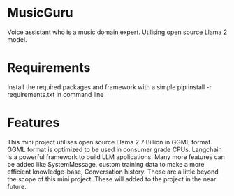 # MusicGuru
Voice assistant who is a music domain expert. Utilising open source Llama 2 model.

# Requirements
Install the required packages and framework with a simple pip install -r requirements.txt in command line

# Features
This mini project utilises open source Llama 2 7 Billion in GGML format. GGML format is optimized to be used in consumer grade CPUs. Langchain is a powerful framework to build LLM applications. Many more features can be added like SystemMessage, custom training data to make a more efficient knowledge-base, Conversation history. These are a little beyond the scope of this mini project. These will added to the project in the near future.  

